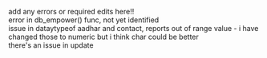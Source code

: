 add any errors or required edits here!! <br>
error in db_empower() func, not yet identified <br>
issue in dataytypeof aadhar and contact, reports out of range value - i have changed those to numeric but i think char could be better<br>
there's an issue in update 
